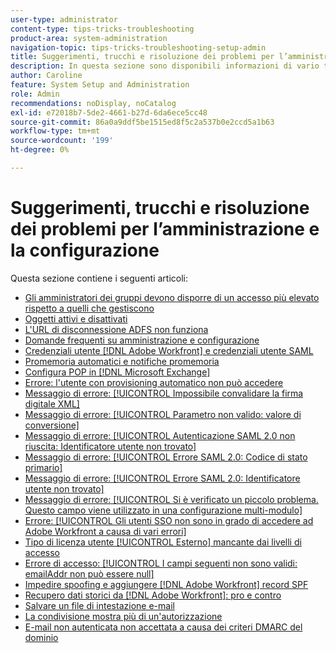 ```yaml
---
user-type: administrator
content-type: tips-tricks-troubleshooting
product-area: system-administration
navigation-topic: tips-tricks-troubleshooting-setup-admin
title: Suggerimenti, trucchi e risoluzione dei problemi per l’amministrazione e la configurazione
description: In questa sezione sono disponibili informazioni di vario tipo per l’amministrazione del sistema Workfront della tua organizzazione.
author: Caroline
feature: System Setup and Administration
role: Admin
recommendations: noDisplay, noCatalog
exl-id: e72018b7-5de2-4661-b27d-6da6ece5cc48
source-git-commit: 86a0a9ddf5be1515ed8f5c2a537b0e2ccd5a1b63
workflow-type: tm+mt
source-wordcount: '199'
ht-degree: 0%

---
```


# Suggerimenti, trucchi e risoluzione dei problemi per l’amministrazione e la configurazione

Questa sezione contiene i seguenti articoli:

* [Gli amministratori dei gruppi devono disporre di un accesso più elevato rispetto a quelli che gestiscono](/help/quicksilver/administration-and-setup/tips-tricks-and-troubleshooting/group-admin-access-level.md)
* [Oggetti attivi e disattivati](../../administration-and-setup/tips-tricks-and-troubleshooting/acitve-and-deactivated-objects.md)
* [L&#39;URL di disconnessione ADFS non funziona](../../administration-and-setup/tips-tricks-and-troubleshooting/adfs-logout-url-doesnt-work.md)
* [Domande frequenti su amministrazione e configurazione](../../administration-and-setup/tips-tricks-and-troubleshooting/admin-and-setup-faq.md)
* [Credenziali utente [!DNL Adobe Workfront] e credenziali utente SAML](../../administration-and-setup/tips-tricks-and-troubleshooting/wf-user-credentials-vs-saml-user-credentials.md)
* [Promemoria automatici e notifiche promemoria](../../administration-and-setup/tips-tricks-and-troubleshooting/auto-reminders-vs-reminder-notifications.md)
* [Configura POP in [!DNL Microsoft Exchange]](../../administration-and-setup/tips-tricks-and-troubleshooting/configure-pop-ms-exchange.md)
* [Errore: l&#39;utente con provisioning automatico non può accedere](../../administration-and-setup/tips-tricks-and-troubleshooting/error-auto-provisioned-user-cant-log-in.md)
* [Messaggio di errore: [!UICONTROL Impossibile convalidare la firma digitale XML]](../../administration-and-setup/tips-tricks-and-troubleshooting/error-message-couldnt-validate-xml-digital-signature.md)
* [Messaggio di errore: [!UICONTROL Parametro non valido: valore di conversione]](../../administration-and-setup/tips-tricks-and-troubleshooting/error-message-invalid-parameter-conversion-value.md)
* [Messaggio di errore: [!UICONTROL Autenticazione SAML 2.0 non riuscita: Identificatore utente non trovato]](../../administration-and-setup/tips-tricks-and-troubleshooting/error-message-saml-2-auth-failed-userid-not-found.md)
* [Messaggio di errore: [!UICONTROL Errore SAML 2.0: Codice di stato primario]](../../administration-and-setup/tips-tricks-and-troubleshooting/error-message-saml-2-error-primary-statuscode.md)
* [Messaggio di errore: [!UICONTROL Errore SAML 2.0: Identificatore utente non trovato]](../../administration-and-setup/tips-tricks-and-troubleshooting/error-message-saml-2-error-user-identifier-not-found.md)
* [Messaggio di errore: [!UICONTROL Si è verificato un piccolo problema. Questo campo viene utilizzato in una configurazione multi-modulo]](../../administration-and-setup/tips-tricks-and-troubleshooting/error-message-field-used-in-multi-form-config.md)
* [Errore: [!UICONTROL Gli utenti SSO non sono in grado di accedere ad Adobe Workfront a causa di vari errori]](../../administration-and-setup/tips-tricks-and-troubleshooting/error-sso-users-unable-log-in-various-errors.md)
* [Tipo di licenza utente [!UICONTROL Esterno] mancante dai livelli di accesso](../../administration-and-setup/tips-tricks-and-troubleshooting/external-user-license-type-missing-from-access-levels.md)
* [Errore di accesso: [!UICONTROL I campi seguenti non sono validi: emailAddr non può essere null]](../../administration-and-setup/tips-tricks-and-troubleshooting/login-error-following-field-invalid-emailaddr-cant-be-null.md)
* [Impedire spoofing e aggiungere [!DNL Adobe Workfront] record SPF](../../administration-and-setup/tips-tricks-and-troubleshooting/prevent-spoofing-add-wf-spf-records.md)
* [Recupero dati storici da [!DNL Adobe Workfront]: pro e contro](../../administration-and-setup/tips-tricks-and-troubleshooting/how-to-get-data-out-of-wf.md)
* [Salvare un file di intestazione e-mail](../../administration-and-setup/tips-tricks-and-troubleshooting/save-an-email-header-file.md)
* [La condivisione mostra più di un&#39;autorizzazione](../../administration-and-setup/tips-tricks-and-troubleshooting/sharing-shows-more-than-1-permission.md)
* [E-mail non autenticata non accettata a causa dei criteri DMARC del dominio](../../administration-and-setup/tips-tricks-and-troubleshooting/unauthenticated-email-not-accepted-domains-dmarc-policy.md)
